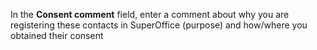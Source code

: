 <!-- markdownlint-disable-file MD041 -->
In the **Consent comment** field, enter a comment about why you are registering these contacts in SuperOffice (purpose) and how/where you obtained their consent

